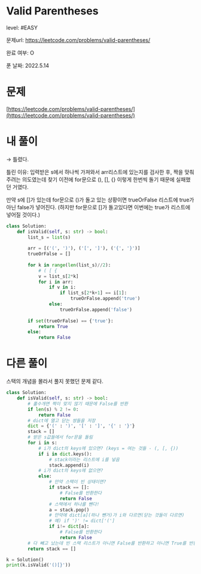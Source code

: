 # Valid Parentheses

level: #EASY

문제url: https://leetcode.com/problems/valid-parentheses/

완료 여부: O

푼 날짜: 2022.5.14

# 문제

[https://leetcode.com/problems/valid-parentheses/](https://leetcode.com/problems/valid-parentheses/)

# 내 풀이

→ 틀렸다. 

틀린 이유: 입력받은 s에서 하나씩 가져와서 arr리스트에 있는지를 검사한 후, 짝을 맞춰주려는 의도였는데 찾기 이전에 for문으로 (), [], {} 이렇게 한번씩 돌기 때문에 실패했던 거였다.

만약 s에 []가 있는데 for문으로 ()가 돌고 있는 상황이면 trueOrFalse 리스트에 true가 아닌 false가 넣어진다. (하지만 for문으로 []가 돌고있다면 이번에는 true가 리스트에 넣어질 것이다.)

```python
class Solution:
    def isValid(self, s: str) -> bool:
        list_s = list(s)
        
        arr = [('(', ')'), ('[', ']'), ('{', '}')]
        trueOrFalse = []
        
        for k in range(len(list_s)//2):
            # ( [ {
            v = list_s[2*k]
            for i in arr:
                if v in i:
                    if list_s[2*k+1] == i[1]:
                        trueOrFalse.append('true')
                else:
                    trueOrFalse.append('false')
        
        if set(trueOrFalse) == {'true'}:
            return True
        else:
            return False
```

# 다른 풀이

스택의 개념을 몰라서 풀지 못했던 문제 같다.

```python
class Solution:
    def isValid(self, s: str) -> bool:
        # 홀수개면 짝이 맞지 않기 때문에 False를 반환
        if len(s) % 2 != 0:
            return False
        # dict에 열고 닫는 쌍들을 저장
        dict = {'(' : ')', '[' : ']', '{' : '}'}
        stack = []
        # 받은 s값들에서 for문을 돌림
        for i in s:
            # i가 dict의 keys에 있으면? (keys = 여는 것들 - (, [, {))
            if i in dict.keys():
                # stack이라는 리스트에 i를 넣음
                stack.append(i)
            # i가 dict의 keys에 없으면?
            else:
                # 만약 스택이 빈 상태이면?
                if stack == []:
                    # False를 반환한다
                    return False
                # 스택에서 하나를 뺀다!
                a = stack.pop()
                # 만약에 dict[a](하나 뺀거)가 i와 다르면(닫는 것들이 다르면)
                # 예) if ')' != dict['(']
                if i!= dict[a]:
                    # False를 반환한다
                    return False
        # 다 빼고 났는데 빈 스택 리스트가 아니면 False를 반환하고 아니면 True를 반환한다
        return stack == []

k = Solution()
print(k.isValid('()[}'))
```
